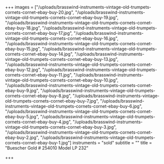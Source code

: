 +++
images = ["/uploads/brasswind-instruments-vintage-old-trumpets-cornets-cornet-ebay-buy-20.jpg", "/uploads/brasswind-instruments-vintage-old-trumpets-cornets-cornet-ebay-buy-19.jpg", "/uploads/brasswind-instruments-vintage-old-trumpets-cornets-cornet-ebay-buy-18.jpg", "/uploads/brasswind-instruments-vintage-old-trumpets-cornets-cornet-ebay-buy-17.jpg", "/uploads/brasswind-instruments-vintage-old-trumpets-cornets-cornet-ebay-buy-16.jpg", "/uploads/brasswind-instruments-vintage-old-trumpets-cornets-cornet-ebay-buy-15.jpg", "/uploads/brasswind-instruments-vintage-old-trumpets-cornets-cornet-ebay-buy-14.jpg", "/uploads/brasswind-instruments-vintage-old-trumpets-cornets-cornet-ebay-buy-13.jpg", "/uploads/brasswind-instruments-vintage-old-trumpets-cornets-cornet-ebay-buy-12.jpg", "/uploads/brasswind-instruments-vintage-old-trumpets-cornets-cornet-ebay-buy-11.jpg", "/uploads/brasswind-instruments-vintage-old-trumpets-cornets-cornet-ebay-buy-10.jpg", "/uploads/brasswind-instruments-vintage-old-trumpets-cornets-cornet-ebay-buy-9.jpg", "/uploads/brasswind-instruments-vintage-old-trumpets-cornets-cornet-ebay-buy-8.jpg", "/uploads/brasswind-instruments-vintage-old-trumpets-cornets-cornet-ebay-buy-7.jpg", "/uploads/brasswind-instruments-vintage-old-trumpets-cornets-cornet-ebay-buy-6.jpg", "/uploads/brasswind-instruments-vintage-old-trumpets-cornets-cornet-ebay-buy-5.jpg", "/uploads/brasswind-instruments-vintage-old-trumpets-cornets-cornet-ebay-buy-4.jpg", "/uploads/brasswind-instruments-vintage-old-trumpets-cornets-cornet-ebay-buy-3.jpg", "/uploads/brasswind-instruments-vintage-old-trumpets-cornets-cornet-ebay-buy-2.jpg", "/uploads/brasswind-instruments-vintage-old-trumpets-cornets-cornet-ebay-buy-1.jpg"]
instruments = "sold"
subtitle = ""
title = "Buescher Gold # 254010 Model LP 232"

+++
